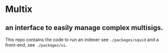 # Multix

## an interface to easily manage complex multisigs.

This repo contains the code to run an indexer see `./packages/squid` and a front-end, see `./packages/ui`.
